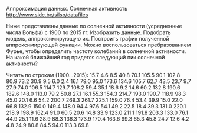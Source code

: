 Аппроксимация данных. Солнечная активность
http://www.sidc.be/silso/datafiles

Ниже представлены данные по солнечной активности (усредненные числа Вольфа) с 1900 по 2015 гг. Изобразить данные. Подобрать модель, аппроксимирующую их. Построить график полученной аппроксимирующей функции. Можно воспользоваться пребразованием Фурье, чтобы определить частоту колебаний в солнечной активности. На какой ближайший год придется следующий пик солнечной активности?

Читать по строкам (1900...2015):
  15.7 4.6 8.5 40.8 70.1 105.5 90.1 102.8 80.9
  73.2 30.9 9.5 6.0 2.4 16.1 79.0 95.0 173.6 134.6
  105.7 62.7 43.5 23.7 9.7 27.9 74.0 106.5 114.7
  129.7 108.2 59.4 35.1 18.6 9.2 14.6 60.2 132.8
  190.6 182.6 148.0 113.0 79.2 50.8 27.1 16.1 55.3
  154.3 214.7 193.0 190.7 118.9 98.3 45.0 20.1 6.6
  54.2 200.7 269.3 261.7 225.1 159.0 76.4 53.4
  39.9 15.0 22.0 66.8 132.9 150.0 149.4 148.0 94.4
  97.6 54.1 49.2 22.5 18.4 39.3 131.0 220.1 218.9
  198.9 162.4 91.0 60.5 20.6 14.8 33.9 123.0 211.1
  191.8 203.3 133.0 76.1 44.9 25.1 11.6 28.9 88.3
  136.3 173.9 170.4 163.6 99.3 65.3 45.8 24.7 12.6
  4.2 4.8 24.9 80.8 84.5 94.0 113.3 69.8

